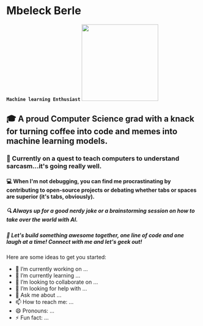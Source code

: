 # Mbeleck Berle
**`Machine learning Enthusiast`**
<img height=200 src="https://github.com/MbeleckBerle/MbeleckBerle/assets/91129216/4eb44c81-abdd-40cc-a6da-2ef4004ed089"/>

<h2>🎓 A proud Computer Science grad with a knack for turning coffee into code and memes into machine learning models.</h2>

<h3>🧠 Currently on a quest to teach computers to understand sarcasm...it's going really well.</h3>

<h4>💻 When I'm not debugging, you can find me procrastinating by contributing to open-source projects or debating whether tabs or spaces are superior (it's tabs, obviously).</h4>

<h5>🔍 Always up for a good nerdy joke or a brainstorming session on how to take over the world with AI.</h5>

<h5>🚀 Let's build something awesome together, one line of code and one laugh at a time! Connect with me and let's geek out!


</h5>






Here are some ideas to get you started:

- 🔭 I’m currently working on ...
- 🌱 I’m currently learning ...
- 👯 I’m looking to collaborate on ...
- 🤔 I’m looking for help with ...
- 💬 Ask me about ...
- 📫 How to reach me: ...
- 😄 Pronouns: ...
- ⚡ Fun fact: ...

